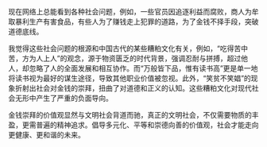 现在网络上总能看到各种社会问题，例如，一些官员因追逐利益而腐败，商人为牟取暴利生产有害食品，有些人为了赚钱走上犯罪的道路，为了金钱不择手段，突破道德底线。

我觉得这些社会问题的根源和中国古代的某些糟粕文化有关，例如，“吃得苦中苦，方为人上人”的观念，源于物资匮乏的时代背景，强调忍耐与拼搏，超过他人，却忽略了人的全面发展和相互协作。而“万般皆下品，惟有读书高”更是单一地将读书视为最好的谋生途径，导致其他职业价值被忽视。此外，“笑贫不笑娼”的现象折射出社会对金钱的崇拜，扭曲了对道德和正义的认知。这些糟粕文化对现代社会无形中产生了严重的负面导向。

金钱崇拜的价值观显然与文明社会背道而驰，真正的文明社会，不仅需要物质的丰盈，更需普遍的精神追求。倡导多元化、平等和崇德向善的价值观，社会才能走向更健康、更和谐的未来。
